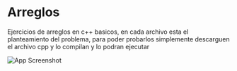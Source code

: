 # Arreglos


Ejercicios de arreglos en c++ basicos, en cada archivo esta el planteamiento del problema, para poder probarlos simplemente descarguen el archivo cpp y lo compilan y lo podran ejecutar




![App Screenshot](https://th.bing.com/th/id/R.05950c89af6ee556ce824d318a4beee7?rik=4N%2ff51gGArJxKw&pid=ImgRaw&r=0)

 
 
